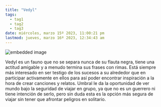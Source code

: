 ```yaml
---
title: "Vedyl"
tags:
  - tag1
  - tag2
  - tag3
date: miércoles, marzo 15º 2023, 11:00:21 pm
lastmod: jueves, marzo 16º 2023, 12:34:43 am
---
```


![embedded image](https://assets.legendkeeper.com/040f9c2b-0739-4d12-9847-1c6626b5a8cc.jpg "Attachment")

Vedyl es un fauno que no se separa nunca de su flauta negra, tiene una actitud amigable y a menudo termina sus frases con rimas. Está siempre más interesado en ser testigo de los sucesos a su alrededor que en participar activamente en ellos para así poder encontrar inspiración a la hora de crear canciones y relatos. Umbral le da la oportunidad de ver mundo bajo la seguridad de viajar en grupo, ya que no es un guerrero ni tiene intención de serlo, pero sin duda esta es la opción más segura de viajar sin tener que afrontar peligros en solitario.